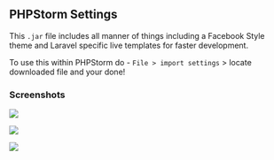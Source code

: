 ## PHPStorm Settings

This ````.jar```` file includes all manner of things including a Facebook Style theme and Laravel specific live templates for faster development.

To use this within PHPStorm do - ````File > import settings```` > locate downloaded file and your done!


### Screenshots

![](http://i.imgur.com/fhUZfGL.png)

![](http://i.imgur.com/RXAmWsH.png)

![](http://i.imgur.com/GN2oOtB.png)